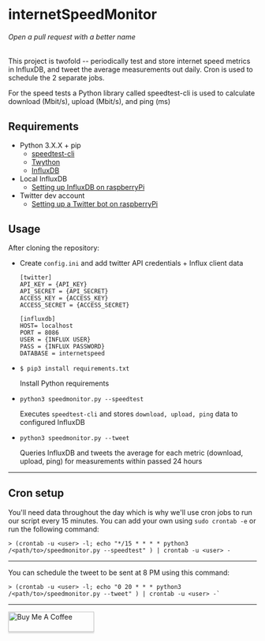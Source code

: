 internetSpeedMonitor
======
###### Open a pull request with a better name

This project is twofold -- periodically test and store internet speed metrics in InfluxDB, and tweet the average measurements out daily. Cron is used to schedule the 2 separate jobs.

For the speed tests a Python library called speedtest-cli is used to calculate download (Mbit/s), upload (Mbit/s), and ping (ms)

## Requirements
- Python 3.X.X + pip
    - [speedtest-cli][1]
    - [Twython][2]
    - [InfluxDB][3]
- Local InfluxDB
    - [Setting up InfluxDB on raspberryPi][4]
- Twitter dev account
    - [Setting up a Twitter bot on raspberryPi][4]
    
[4]: https://pimylifeup.com/raspberry-pi-influxdb/
[5]: https://pimylifeup.com/raspberry-pi-twitter-bot/

## Usage

After cloning the repository:
- Create `config.ini` and add twitter API credentials + Influx client data
    ```
    [twitter]
    API_KEY = {API_KEY}
    API_SECRET = {API_SECRET}
    ACCESS_KEY = {ACCESS_KEY}
    ACCESS_SECRET = {ACCESS_SECRET}

    [influxdb]
    HOST= localhost
    PORT = 8086
    USER = {INFLUX USER}
    PASS = {INFLUX PASSWORD}
    DATABASE = internetspeed
    ```

- `$ pip3 install requirements.txt`

  Install Python requirements
- `python3 speedmonitor.py --speedtest`
    
  Executes `speedtest-cli` and stores `download, upload, ping` data to configured InfluxDB
- `python3 speedmonitor.py --tweet`
    
  Queries InfluxDB and tweets the average for each metric (download, upload, ping) for measurements within passed 24 hours
_____

## Cron setup
You'll need data throughout the day which is why we'll use cron jobs to run our script every 15 minutes. You can add your own using `sudo crontab -e` or run the following command:
```
> (crontab -u <user> -l; echo "*/15 * * * * python3 /<path/to>/speedmonitor.py --speedtest" ) | crontab -u <user> -
```
_____

You can schedule the tweet to be sent at 8 PM using this command:
```
> (crontab -u <user> -l; echo "0 20 * * * python3 /<path/to>/speedmonitor.py --tweet" ) | crontab -u <user> -`
```

[1]: https://github.com/sivel/speedtest-cli
[2]: https://github.com/ryanmcgrath/twython
[3]: https://github.com/influxdata/influxdb-python

_____

<a href="https://www.buymeacoffee.com/paulman" target="_blank"><img src="https://www.buymeacoffee.com/assets/img/custom_images/orange_img.png" alt="Buy Me A Coffee" style="height: 41px !important;width: 174px !important;box-shadow: 0px 3px 2px 0px rgba(190, 190, 190, 0.5) !important;-webkit-box-shadow: 0px 3px 2px 0px rgba(190, 190, 190, 0.5) !important;" ></a>
